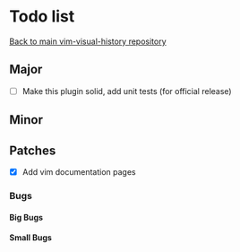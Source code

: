 # Todo list

[Back to main vim-visual-history repository](https://github.com/Matt-A-Bennett/vim-visual-history)

## Major
- [ ] Make this plugin solid, add unit tests (for official release)

## Minor

## Patches
- [x] Add vim documentation pages

### Bugs

#### Big Bugs

#### Small Bugs
